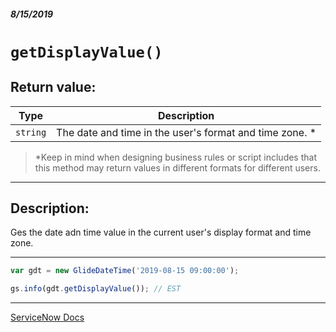 ##### 8/15/2019
# `getDisplayValue()`

## Return value:
| Type | Description |
|---|---|
| `string` | The date and time in the user's format and time zone. * |

  > *Keep in mind when designing business rules or script includes that this method may return values in different formats for different users.

---

## Description:
Ges the date adn time value in the current user's display format and time zone.

---

```js
var gdt = new GlideDateTime('2019-08-15 09:00:00');

gs.info(gdt.getDisplayValue()); // EST
```

---

[ServiceNow Docs](https://developer.servicenow.com/app.do#!/api_doc?v=madrid&id=r_ScopedGlideDateTimeGetDisplayValue)